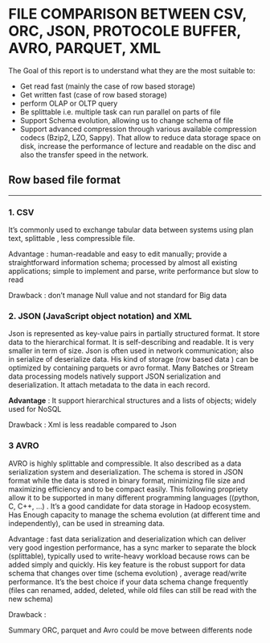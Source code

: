 

# FILE COMPARISON BETWEEN CSV, ORC, JSON, PROTOCOLE BUFFER, AVRO, PARQUET, XML #

The Goal of this report is to understand what they are the most suitable to:
+	Get read fast (mainly the case of row based storage)
+	Get written fast (case of row based storage)
+	perform OLAP or OLTP query 
+	Be splittable i.e. multiple task can run parallel on parts of file
+	Support Schema evolution, allowing us to change schema of file
+	Support advanced compression through various available compression codecs (Bzip2, LZO, Sappy). That allow to reduce data storage space on disk, increase the performance of lecture and readable on the disc and also the transfer speed in the network.



## **Row based file format**
------
### 1. CSV

It’s commonly used to exchange tabular data between systems using plan text, splittable , less compressible file.

Advantage : human-readable and easy to edit manually; provide a straightforward information schema;  processed by almost all existing applications; simple to implement and parse, write performance but slow to read

Drawback : don’t manage Null value and not standard for Big data

### 2. JSON (JavaScript object notation) and XML

Json is represented as key-value pairs in partially structured format. It store data to the hierarchical format. It is self-describing and readable. It is very smaller in term of size. Json is often used in network communication; also in serialize of deserialize data. His kind of storage (row based data ) can be optimized by containing parquets or avro format.
Many Batches or Stream data processing models natively support JSON serialization and deserialization. It attach metadata to the data in each record. 

__Advantage__ : It support hierarchical structures and a lists of objects; widely used for NoSQL 

Drawback : Xml is less readable compared to Json

### 3 AVRO

AVRO is highly splittable and compressible. It also described as a data serialization system and deserialization. The schema is stored in JSON format while the data is stored in binary format, minimizing file size and maximizing efficiency and to be compact easily. This following propriety allow it to be supported in many different programming languages ((python, C, C++, …) .
It’s a good candidate for data storage in Hadoop ecosystem. Has Enough capacity to manage the schema evolution (at different time and independently), can be used in streaming data.

Advantage : fast data serialization and deserialization which can deliver very good ingestion performance, has a sync marker to separate the block (splittable), typically used to write-heavy workload because rows can be added simply and quickly. His key feature is the robust support for data schema that changes over time (schema evolution) , average read/write performance. It’s the best choice if your data schema change frequently (files can renamed, added, deleted, while old files can still be read with the new schema)

Drawback : 


Summary
ORC, parquet and Avro could be move between differents node 
